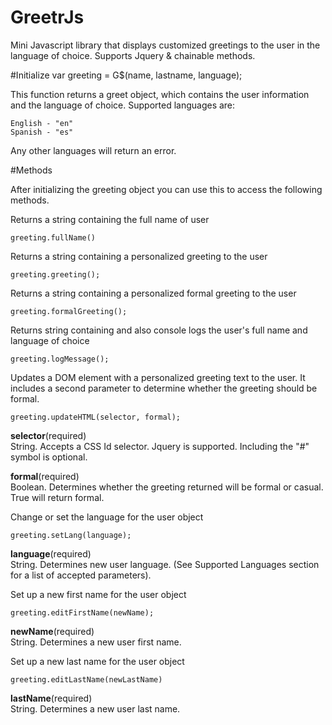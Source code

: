 # GreetrJs
Mini Javascript library that displays customized greetings to the user in the language of choice. Supports Jquery & chainable methods.

#Initialize
  var greeting = G$(name, lastname, language);
  
  This function returns a greet object, which contains the user information and the language of choice.
  Supported languages are:
  
	English - "en"
	Spanish - "es"
	
	
  Any other languages will return an error.
  
#Methods

After initializing the greeting object you can use this to access the following methods.

Returns a string containing the full name of user<br/>
	
	greeting.fullName() 

Returns a string containing a personalized greeting to the user 

	greeting.greeting(); 

Returns a string containing a personalized formal greeting to the user

	greeting.formalGreeting();

Returns string containing and also console logs the user's full name and language of choice

	greeting.logMessage();

Updates a DOM element with a personalized greeting text to the user. It includes a second parameter to determine whether the greeting should be formal.

	greeting.updateHTML(selector, formal);
**selector**(required)<br/>
String. Accepts a CSS Id selector. Jquery is supported. Including the "#" symbol is optional.

**formal**(required)<br/>
Boolean. Determines whether the greeting returned will be formal or casual. True will return formal.

Change or set the language for the user object

	greeting.setLang(language);
**language**(required)<br/>
String. Determines new user language. (See Supported Languages section for a list of accepted parameters).

Set up a new first name for the user object

	greeting.editFirstName(newName);
	
**newName**(required)<br/>
String. Determines a new user first name.

Set up a new last name for the user object

	greeting.editLastName(newLastName)
**lastName**(required)<br/>
String. Determines a new user last name.

	
